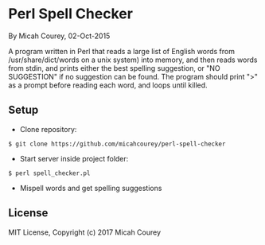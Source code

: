 Perl Spell Checker
==================

By Micah Courey, 02-Oct-2015

A program written in Perl that reads a large list of English words from /usr/share/dict/words 
on a unix system) into memory, and then reads words from stdin, and prints either 
the best spelling suggestion, or "NO SUGGESTION" if no suggestion can be found. The 
program should print ">" as a prompt before reading each word, and loops until killed.

Setup
----------
* Clone repository:
```console
$ git clone https://github.com/micahcourey/perl-spell-checker
```
* Start server inside project folder:
```console
$ perl spell_checker.pl
```
* Mispell words and get spelling suggestions

License
----------
MIT License, Copyright (c) 2017 Micah Courey